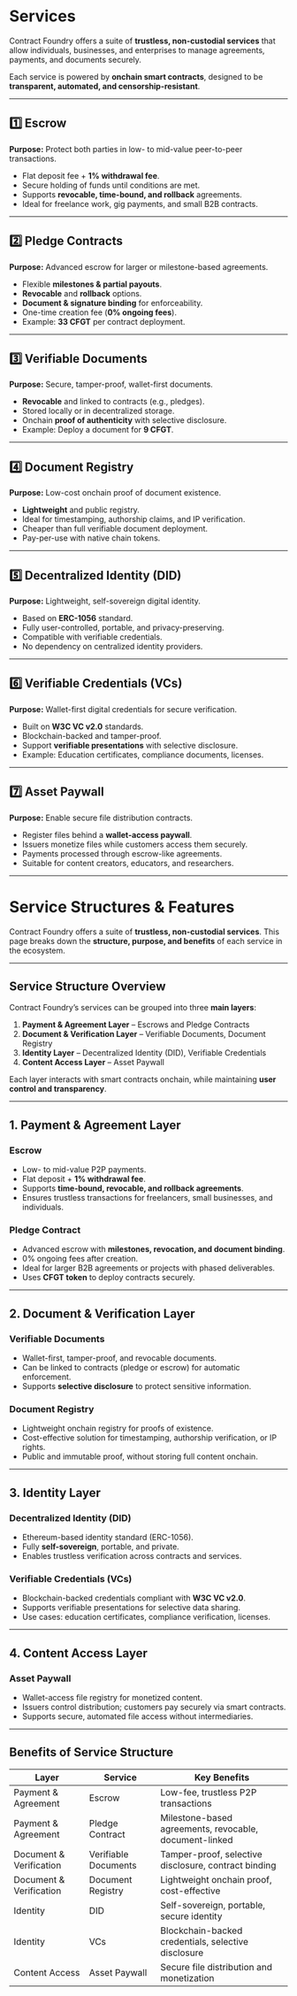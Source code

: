 # Services

Contract Foundry offers a suite of **trustless, non-custodial services** that allow individuals, businesses, and enterprises to manage agreements, payments, and documents securely.

Each service is powered by **onchain smart contracts**, designed to be **transparent, automated, and censorship-resistant**.

---

## 1️⃣ Escrow

**Purpose:** Protect both parties in low- to mid-value peer-to-peer transactions.

* Flat deposit fee + **1% withdrawal fee**.
* Secure holding of funds until conditions are met.
* Supports **revocable, time-bound, and rollback** agreements.
* Ideal for freelance work, gig payments, and small B2B contracts.

---

## 2️⃣ Pledge Contracts

**Purpose:** Advanced escrow for larger or milestone-based agreements.

* Flexible **milestones & partial payouts**.
* **Revocable** and **rollback** options.
* **Document & signature binding** for enforceability.
* One-time creation fee (**0% ongoing fees**).
* Example: **33 CFGT** per contract deployment.

---

## 3️⃣ Verifiable Documents

**Purpose:** Secure, tamper-proof, wallet-first documents.

* **Revocable** and linked to contracts (e.g., pledges).
* Stored locally or in decentralized storage.
* Onchain **proof of authenticity** with selective disclosure.
* Example: Deploy a document for **9 CFGT**.

---

## 4️⃣ Document Registry

**Purpose:** Low-cost onchain proof of document existence.

* **Lightweight** and public registry.
* Ideal for timestamping, authorship claims, and IP verification.
* Cheaper than full verifiable document deployment.
* Pay-per-use with native chain tokens.

---

## 5️⃣ Decentralized Identity (DID)

**Purpose:** Lightweight, self-sovereign digital identity.

* Based on **ERC-1056** standard.
* Fully user-controlled, portable, and privacy-preserving.
* Compatible with verifiable credentials.
* No dependency on centralized identity providers.

---

## 6️⃣ Verifiable Credentials (VCs)

**Purpose:** Wallet-first digital credentials for secure verification.

* Built on **W3C VC v2.0** standards.
* Blockchain-backed and tamper-proof.
* Support **verifiable presentations** with selective disclosure.
* Example: Education certificates, compliance documents, licenses.

---

## 7️⃣ Asset Paywall

**Purpose:** Enable secure file distribution contracts.

* Register files behind a **wallet-access paywall**.
* Issuers monetize files while customers access them securely.
* Payments processed through escrow-like agreements.
* Suitable for content creators, educators, and researchers.
---

# Service Structures & Features

Contract Foundry offers a suite of **trustless, non-custodial services**.
This page breaks down the **structure, purpose, and benefits** of each service in the ecosystem.

---

## Service Structure Overview

Contract Foundry’s services can be grouped into three **main layers**:

1. **Payment & Agreement Layer** – Escrows and Pledge Contracts
2. **Document & Verification Layer** – Verifiable Documents, Document Registry
3. **Identity Layer** – Decentralized Identity (DID), Verifiable Credentials
4. **Content Access Layer** – Asset Paywall

Each layer interacts with smart contracts onchain, while maintaining **user control and transparency**.

---

## 1. Payment & Agreement Layer

### **Escrow**

* Low- to mid-value P2P payments.
* Flat deposit + **1% withdrawal fee**.
* Supports **time-bound, revocable, and rollback agreements**.
* Ensures trustless transactions for freelancers, small businesses, and individuals.

### **Pledge Contract**

* Advanced escrow with **milestones, revocation, and document binding**.
* 0% ongoing fees after creation.
* Ideal for larger B2B agreements or projects with phased deliverables.
* Uses **CFGT token** to deploy contracts securely.

---

## 2. Document & Verification Layer

### **Verifiable Documents**

* Wallet-first, tamper-proof, and revocable documents.
* Can be linked to contracts (pledge or escrow) for automatic enforcement.
* Supports **selective disclosure** to protect sensitive information.

### **Document Registry**

* Lightweight onchain registry for proofs of existence.
* Cost-effective solution for timestamping, authorship verification, or IP rights.
* Public and immutable proof, without storing full content onchain.

---

## 3. Identity Layer

### **Decentralized Identity (DID)**

* Ethereum-based identity standard (ERC-1056).
* Fully **self-sovereign**, portable, and private.
* Enables trustless verification across contracts and services.

### **Verifiable Credentials (VCs)**

* Blockchain-backed credentials compliant with **W3C VC v2.0**.
* Supports verifiable presentations for selective data sharing.
* Use cases: education certificates, compliance verification, licenses.

---

## 4. Content Access Layer

### **Asset Paywall**

* Wallet-access file registry for monetized content.
* Issuers control distribution; customers pay securely via smart contracts.
* Supports secure, automated file access without intermediaries.

---

## Benefits of Service Structure

| Layer                   | Service              | Key Benefits                                           |
| ----------------------- | -------------------- | ------------------------------------------------------ |
| Payment & Agreement     | Escrow               | Low-fee, trustless P2P transactions                    |
| Payment & Agreement     | Pledge Contract      | Milestone-based agreements, revocable, document-linked |
| Document & Verification | Verifiable Documents | Tamper-proof, selective disclosure, contract binding   |
| Document & Verification | Document Registry    | Lightweight onchain proof, cost-effective              |
| Identity                | DID                  | Self-sovereign, portable, secure identity              |
| Identity                | VCs                  | Blockchain-backed credentials, selective disclosure    |
| Content Access          | Asset Paywall        | Secure file distribution and monetization              |
